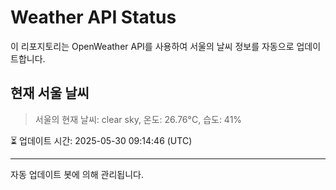 
# Weather API Status

이 리포지토리는 OpenWeather API를 사용하여 서울의 날씨 정보를 자동으로 업데이트합니다.

## 현재 서울 날씨
> 서울의 현재 날씨: clear sky, 온도: 26.76°C, 습도: 41%

⏳ 업데이트 시간: 2025-05-30 09:14:46 (UTC)

---
자동 업데이트 봇에 의해 관리됩니다.
